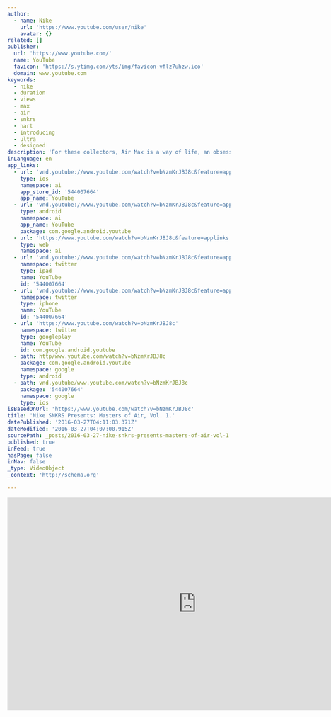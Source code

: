 ```yaml
---
author:
  - name: Nike
    url: 'https://www.youtube.com/user/nike'
    avatar: {}
related: []
publisher:
  url: 'https://www.youtube.com/'
  name: YouTube
  favicon: 'https://s.ytimg.com/yts/img/favicon-vflz7uhzw.ico'
  domain: www.youtube.com
keywords:
  - nike
  - duration
  - views
  - max
  - air
  - snkrs
  - hart
  - introducing
  - ultra
  - designed
description: 'For these collectors, Air Max is a way of life, an obsession, a form of self expression. Some have amassed thousands of Air Max, while others possess some of the rarest collaborations ever released. No matter what their collections look like, they all have one thing in common: a deep passion for Visible Air.'
inLanguage: en
app_links:
  - url: 'vnd.youtube://www.youtube.com/watch?v=bNzmKrJBJ8c&feature=applinks'
    type: ios
    namespace: ai
    app_store_id: '544007664'
    app_name: YouTube
  - url: 'vnd.youtube://www.youtube.com/watch?v=bNzmKrJBJ8c&feature=applinks'
    type: android
    namespace: ai
    app_name: YouTube
    package: com.google.android.youtube
  - url: 'https://www.youtube.com/watch?v=bNzmKrJBJ8c&feature=applinks'
    type: web
    namespace: ai
  - url: 'vnd.youtube://www.youtube.com/watch?v=bNzmKrJBJ8c&feature=applinks'
    namespace: twitter
    type: ipad
    name: YouTube
    id: '544007664'
  - url: 'vnd.youtube://www.youtube.com/watch?v=bNzmKrJBJ8c&feature=applinks'
    namespace: twitter
    type: iphone
    name: YouTube
    id: '544007664'
  - url: 'https://www.youtube.com/watch?v=bNzmKrJBJ8c'
    namespace: twitter
    type: googleplay
    name: YouTube
    id: com.google.android.youtube
  - path: http/www.youtube.com/watch?v=bNzmKrJBJ8c
    package: com.google.android.youtube
    namespace: google
    type: android
  - path: vnd.youtube/www.youtube.com/watch?v=bNzmKrJBJ8c
    package: '544007664'
    namespace: google
    type: ios
isBasedOnUrl: 'https://www.youtube.com/watch?v=bNzmKrJBJ8c'
title: 'Nike SNKRS Presents: Masters of Air, Vol. 1.'
datePublished: '2016-03-27T04:11:03.371Z'
dateModified: '2016-03-27T04:07:00.915Z'
sourcePath: _posts/2016-03-27-nike-snkrs-presents-masters-of-air-vol-1.md
published: true
inFeed: true
hasPage: false
inNav: false
_type: VideoObject
_context: 'http://schema.org'

---
```

<iframe src="https://cdn.embedly.com/widgets/media.html?src=https%3A%2F%2Fwww.youtube.com%2Fembed%2FbNzmKrJBJ8c%3Ffeature%3Doembed&amp;url=https%3A%2F%2Fwww.youtube.com%2Fwatch%3Fv%3DbNzmKrJBJ8c&amp;image=https%3A%2F%2Fi.ytimg.com%2Fvi%2FbNzmKrJBJ8c%2Fhqdefault.jpg&amp;key=b7d04c9b404c499eba89ee7072e1c4f7&amp;type=text%2Fhtml&amp;schema=youtube" width="854" height="480" scrolling="no" frameborder="0" allowfullscreen="allowfullscreen" style=""></iframe>